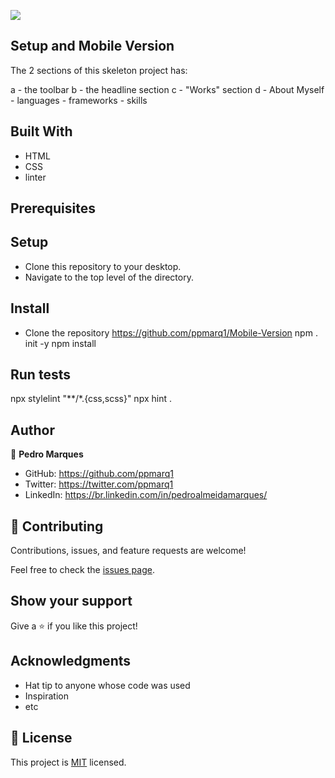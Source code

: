 ![](https://img.shields.io/badge/Microverse-blueviolet)

## Setup and Mobile Version


The 2 sections of this skeleton project has:

a - the toolbar
b - the headline section
c - "Works" section
d - About Myself
    - languages
    - frameworks
    - skills



## Built With

- HTML
- CSS
- linter

## Prerequisites
## Setup
- Clone this repository to your desktop.
- Navigate to the top level of the directory.

## Install
- Clone the repository
https://github.com/ppmarq1/Mobile-Version
npm . init -y
npm install



## Run tests
npx stylelint "**/*.{css,scss}"
npx hint .




## Author

👤 **Pedro Marques**

- GitHub: https://github.com/ppmarq1
- Twitter: https://twitter.com/ppmarq1
- LinkedIn: https://br.linkedin.com/in/pedroalmeidamarques/

## 🤝 Contributing

Contributions, issues, and feature requests are welcome!

Feel free to check the [issues page](../../issues/).

## Show your support

Give a ⭐️ if you like this project!

## Acknowledgments

- Hat tip to anyone whose code was used
- Inspiration
- etc

## 📝 License

This project is [MIT](./MIT.md) licensed.